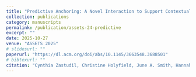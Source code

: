 ```yaml
---
title: "Predictive Anchoring: A Novel Interaction to Support Contextualized Suggestions for Grid Displays"
collection: publications
category: manuscripts
permalink: /publication/assets-24-predictive
excerpt: ""
date: 2025-10-27
venue: "ASSETS 2025"
# slidesurl: ""
paperurl: "https://dl.acm.org/doi/abs/10.1145/3663548.3688501"
# bibtexurl: ""
citation: "Cynthia Zastudil, Christine Holyfield, June A. Smith, Hannah Nguyen, and Stephen MacNeil. 2024. Predictive Anchoring: A Novel Interaction to Support Contextualized Suggestions for Grid Displays. In Proceedings of the 26th International ACM SIGACCESS Conference on Computers and Accessibility (ASSETS '24). Association for Computing Machinery, New York, NY, USA, Article 94, 1–6. https://doi.org/10.1145/3663548.3688501"
---
```


